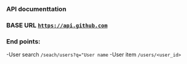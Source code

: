 ### API documenttation

### BASE URL <code>https://api.github.com</code>

### End points:

-User search <code>/seach/users?q="User name</code>
-User item <code>/users/<user_id></code>
